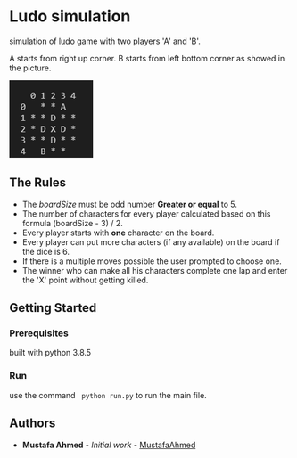 # Ludo simulation
simulation of [ludo](https://en.wikipedia.org/wiki/Ludo_(board_game)) game with two players 'A' and 'B'.

A starts from right up corner. B starts from left bottom corner as showed in the picture.

![Screenshot](https://github.com/MustafaAhmed20/ludo-simulation/blob/main/screenshot.PNG)

## The Rules
* The *boardSize* must be odd number **Greater or equal** to 5.
* The number of characters for every player calculated based on this formula (boardSize - 3) / 2.
* Every player starts with **one** character on the board.
* Every player can put more characters (if any available) on the board if the dice is 6.
* If there is a multiple moves possible the user prompted to choose one.
* The winner who can make all his characters complete one lap and enter the 'X' point without getting killed.

## Getting Started

### Prerequisites

built with python 3.8.5

### Run

use the command  ``` python run.py``` to run the main file.

## Authors

* **Mustafa Ahmed** - *Initial work* - [MustafaAhmed](https://github.com/MustafaAhmed20/)

